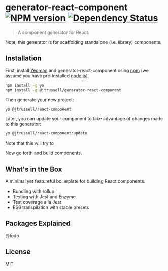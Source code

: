 # generator-react-component [![NPM version][npm-image]][npm-url] [![Dependency Status][daviddm-image]][daviddm-url]

> A component generator for React.

Note, this generator is for scaffolding standalone (i.e. library) components.

## Installation

First, install [Yeoman](http://yeoman.io) and generator-react-component using
[npm](https://www.npmjs.com/) (we assume you have pre-installed
[node.js](https://nodejs.org/)).

```bash
npm install -g yo
npm install -g @jtrussell/generator-react-component
```

Then generate your new project:

```bash
yo @jtrussell/react-component
```

Later, you can update your component to take advantage of changes made to this
generator:

```bash
yo @jtrussell/react-component:update
```

Note that this will try to 

Now go forth and build components.


## What's in the Box

A minimal yet featureful boilerplate for building React components.

- Bundling with rollup
- Testing with Jest and Enzyme
- Test coverage a la Jest
- ES6 transpilation with stable presets


## Packages Explained

@todo


## License

MIT


[npm-image]: https://badge.fury.io/js/@jtrussell/generator-react-component.svg
[npm-url]: https://npmjs.org/package/@jtrussell/generator-react-component
[daviddm-image]: https://david-dm.org/jtrussell/generator-react-component.svg?theme=shields.io
[daviddm-url]: https://david-dm.org/jtrussell/generator-react-component

